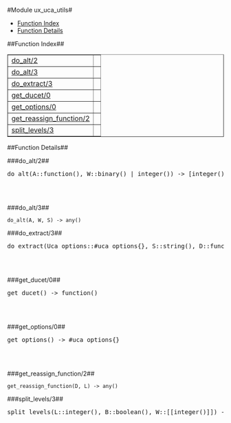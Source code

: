 

#Module ux_uca_utils#
* [Function Index](#index)
* [Function Details](#functions)




<a name="index"></a>

##Function Index##


<table width="100%" border="1" cellspacing="0" cellpadding="2" summary="function index"><tr><td valign="top"><a href="#do_alt-2">do_alt/2</a></td><td></td></tr><tr><td valign="top"><a href="#do_alt-3">do_alt/3</a></td><td></td></tr><tr><td valign="top"><a href="#do_extract-3">do_extract/3</a></td><td></td></tr><tr><td valign="top"><a href="#get_ducet-0">get_ducet/0</a></td><td></td></tr><tr><td valign="top"><a href="#get_options-0">get_options/0</a></td><td></td></tr><tr><td valign="top"><a href="#get_reassign_function-2">get_reassign_function/2</a></td><td></td></tr><tr><td valign="top"><a href="#split_levels-3">split_levels/3</a></td><td></td></tr></table>


<a name="functions"></a>

##Function Details##

<a name="do_alt-2"></a>

###do_alt/2##




<pre>do_alt(A::function(), W::binary() | integer()) -&gt; [integer()]</pre>
<br></br>


<a name="do_alt-3"></a>

###do_alt/3##




`do_alt(A, W, S) -> any()`

<a name="do_extract-3"></a>

###do_extract/3##




<pre>do_extract(Uca_options::#uca_options{}, S::string(), D::function()) -&gt; {integer(), string()}</pre>
<br></br>


<a name="get_ducet-0"></a>

###get_ducet/0##




<pre>get_ducet() -&gt; function()</pre>
<br></br>


<a name="get_options-0"></a>

###get_options/0##




<pre>get_options() -&gt; #uca_options{}</pre>
<br></br>


<a name="get_reassign_function-2"></a>

###get_reassign_function/2##




`get_reassign_function(D, L) -> any()`

<a name="split_levels-3"></a>

###split_levels/3##




<pre>split_levels(L::integer(), B::boolean(), W::[[integer()]]) -&gt; {[integer()], [[integer()]]}</pre>
<br></br>



